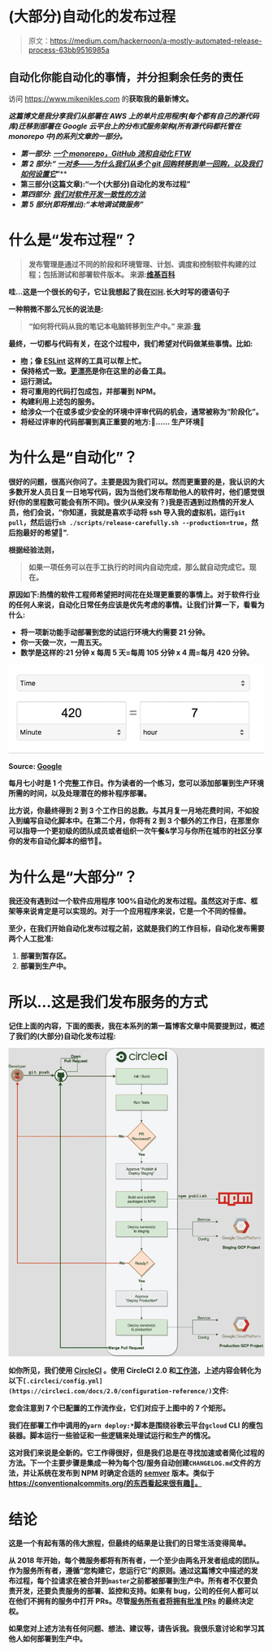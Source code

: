 # (大部分)自动化的发布过程

> 原文：<https://medium.com/hackernoon/a-mostly-automated-release-process-63bb9516985a>

## 自动化你能自动化的事情，并分担剩余任务的责任

访问 https://www.mikenikles.com 的[](https://www.mikenikles.com)****获取我的最新博文。****

***这篇博文是我分享我们从部署在 AWS 上的单片应用程序(每个都有自己的源代码库)迁移到部署在 Google 云平台上的分布式服务架构(所有源代码都托管在 monorepo 中)的系列文章的一部分。***

*   ***第一部分:* [*一个 monorepo，GitHub 流和自动化 FTW*](https://hackernoon.com/a-monorepo-github-flow-and-automation-ftw-c41a2d9c48bb)**
*   ****第 2 部分:“* [*一对多——为什么我们从多个 git 回购转移到单一回购，以及我们如何设置它*](/@mikenikles/one-vs-many-why-we-moved-from-multiple-git-repos-to-a-monorepo-and-how-we-set-it-up-f4abb0cfe469)*”****
*   ****第三部分(这篇文章):“一个(大部分)自动化的发布过程”****
*   ****第四部分:* [我们对软件开发一致性的方法](/@mikenikles/our-approach-to-software-development-consistency-d101995bb843)***
*   *****第 5 部分(即将推出):“本地调试微服务”*****

# ****什么是“发布过程”？****

> ****发布管理是通过不同的阶段和环境管理、计划、调度和控制软件构建的过程；包括测试和部署软件版本。
> 来源:[维基百科](https://en.wikipedia.org/wiki/Release_management)****

****哇…这是一个很长的句子，它让我想起了我在🇨🇭.长大时写的德语句子****

****一种稍微不那么冗长的说法是:****

> ****“如何将代码从我的笔记本电脑转移到生产中。”
> 来源:[我](https://twitter.com/mikenikles)****

****最终，一切都与代码有关，在这个过程中，我们希望对代码做某些事情。比如:****

*   ****[吻](https://en.wikipedia.org/wiki/KISS_principle)；像 [ESLint](https://eslint.org/docs/about/) 这样的工具可以帮上忙。****
*   ****保持格式一致。[更漂亮](https://prettier.io/)是你在这里的必备工具。****
*   ****运行测试。****
*   ****将可重用的代码打包成包，并部署到 NPM。****
*   ****构建利用上述包的服务。****
*   ****给涉众一个在或多或少安全的环境中评审代码的机会，通常被称为“阶段化”。****
*   ****将经过评审的代码部署到真正重要的地方:🥁……
    生产环境🎉****

# ****为什么是“自动化”？****

****很好的问题，很高兴你问了。主要是因为我们可以。然而更重要的是，我认识的大多数开发人员日复一日地写代码，因为当他们发布帮助他人的软件时，他们感觉很好(你的里程数可能会有所不同)。很少(从来没有？)我是否遇到过热情的开发人员，他们会说，“你知道，我就是喜欢手动将 ssh 导入我的虚拟机，运行`git pull`，然后运行`sh ./scripts/release-carefully.sh --production=true`，然后抱最好的希望🤞".****

****根据经验法则，****

> ****如果一项任务可以在手工执行的时间内自动完成，那么就自动完成它。现在。****

****原因如下:热情的软件工程师希望把时间花在处理更重要的事情上。对于软件行业的任何人来说，自动化日常任务应该是优先考虑的事情。让我们计算一下，看看为什么:****

*   ****将一项新功能手动部署到您的试运行环境大约需要 21 分钟。****
*   ****你一天做一次，一周五天。****
*   ****数学是这样的:21 分钟 x 每周 5 天=每周 105 分钟 x 4 周=每月 420 分钟。****

****![](img/627d4727b6a65f7a5cf458e6b78ea17d.png)****

****Source: [Google](https://www.google.ca/search?ei=5j4_Wv2MOpiajwOvjLz4CQ&q=400+minutes+to+hours&oq=400+minutes+to+hours&gs_l=psy-ab.3..0j0i5i10i30k1j0i5i30k1j0i8i30k1l2.126360.126360.0.126726.1.1.0.0.0.0.176.176.0j1.1.0....0...1.1.64.psy-ab..0.1.175....0.Tsb9aXPHVHE)****

****每月七小时是 **1 个完整工作日**。作为读者的一个练习，您可以添加部署到生产环境所需的时间，以及处理潜在的修补程序部署。****

****比方说，你最终得到 2 到 3 个工作日的总数。与其月复一月地花费时间，不如投入到编写自动化脚本中。在第二个月，你将有 2 到 3 个额外的工作日，在那里你可以指导一个更初级的团队成员或者组织一次午餐&学习与你所在城市的社区分享你的发布自动化脚本的细节🙌。****

# ****为什么是“大部分”？****

****我还没有遇到过一个软件应用程序 100%自动化的发布过程。虽然这对于库、框架等来说肯定是可以实现的。对于一个应用程序来说，它是一个不同的怪兽。****

****至少，在我们开始自动化发布过程之前，这就是我们的工作目标，自动化发布需要两个人工批准:****

1.  ****部署到暂存区。****
2.  ****部署到生产中。****

# ****所以…这是我们发布服务的方式****

****记住上面的内容，下面的图表，我在本系列的第一篇博客文章中简要提到过，概述了我们的(大部分)自动化发布过程:****

****![](img/58bf9b1057955392362e2c11ef78e853.png)****

****如你所见，我们使用 [CircleCI](https://circleci.com/) 。使用 CircleCI 2.0 和[工作流](https://circleci.com/docs/2.0/workflows/)，上述内容会转化为以下`[.circleci/config.yml](https://circleci.com/docs/2.0/configuration-reference/)`文件:****

****您会注意到 7 个已配置的工作流作业，它们对应于上图中的 7 个矩形。****

****我们在部署工作中调用的`yarn deploy:*`脚本是围绕谷歌云平台`gcloud` CLI 的瘦包装器。脚本运行一些验证和一些逻辑来处理试运行和生产的情况。****

****这对我们来说是全新的。它工作得很好，但是我们总是在寻找加速或者简化过程的方法。下一个主要步骤是集成一种为每个包/服务自动创建`CHANGELOG.md`文件的方法，并让系统在发布到 NPM 时确定合适的 [semver](https://semver.org/) 版本。类似于 https://conventionalcommits.org/的东西看起来很有趣🤔。****

# ****结论****

****这是一个有起有落的伟大旅程，但最终的结果是让我们的日常生活变得简单。****

****从 2018 年开始，每个微服务都将有所有者，一个至少由两名开发者组成的团队。作为服务所有者，遵循“您构建它，您运行它”的原则。通过这篇博文中描述的发布过程，每个拉请求在被合并到`master`之前都被部署到生产中。所有者不仅要负责开发，还要负责服务的部署、监控和支持。如果有 bug，公司的任何人都可以在他们不拥有的服务中打开 PRs。尽管[服务所有者将拥有批准 PRs](https://help.github.com/articles/about-codeowners/) 的最终决定权。****

****如果您对上述方法有任何问题、想法、建议等，请告诉我。我很乐意讨论和学习其他人如何部署到生产中。****